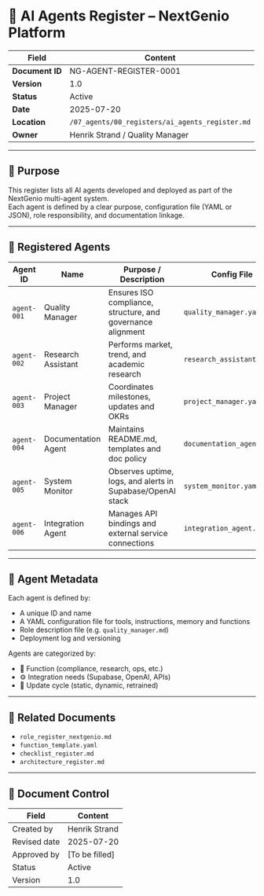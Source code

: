 # 🤖 AI Agents Register – NextGenio Platform

| Field            | Content                                                     |
|------------------|--------------------------------------------------------------|
| **Document ID**  | NG-AGENT-REGISTER-0001                                       |
| **Version**      | 1.0                                                          |
| **Status**       | Active                                                       |
| **Date**         | 2025-07-20                                                   |
| **Location**     | `/07_agents/00_registers/ai_agents_register.md`             |
| **Owner**        | Henrik Strand / Quality Manager                              |

---

## 🎯 Purpose

This register lists all AI agents developed and deployed as part of the NextGenio multi-agent system.  
Each agent is defined by a clear purpose, configuration file (YAML or JSON), role responsibility, and documentation linkage.

---

## 🧠 Registered Agents

| Agent ID          | Name                | Purpose / Description | Config File |
|-------------------|---------------------|------------------------|-------------|
| `agent-001`       | Quality Manager     | Ensures ISO compliance, structure, and governance alignment | `quality_manager.yaml` |
| `agent-002`       | Research Assistant  | Performs market, trend, and academic research | `research_assistant.yaml` |
| `agent-003`       | Project Manager     | Coordinates milestones, updates and OKRs | `project_manager.yaml` |
| `agent-004`       | Documentation Agent | Maintains README.md, templates and doc policy | `documentation_agent.yaml` |
| `agent-005`       | System Monitor      | Observes uptime, logs, and alerts in Supabase/OpenAI stack | `system_monitor.yaml` |
| `agent-006`       | Integration Agent   | Manages API bindings and external service connections | `integration_agent.yaml` |

---

## 🧾 Agent Metadata

Each agent is defined by:
- A unique ID and name
- A YAML configuration file for tools, instructions, memory and functions
- Role description file (e.g. `quality_manager.md`)
- Deployment log and versioning

Agents are categorized by:
- 🎯 Function (compliance, research, ops, etc.)
- ⚙️ Integration needs (Supabase, OpenAI, APIs)
- 🔁 Update cycle (static, dynamic, retrained)

---

## 📎 Related Documents

- `role_register_nextgenio.md`
- `function_template.yaml`
- `checklist_register.md`
- `architecture_register.md`

---

## 📄 Document Control

| Field           | Content                |
|-----------------|------------------------|
| Created by      | Henrik Strand          |
| Revised date    | 2025-07-20             |
| Approved by     | [To be filled]         |
| Status          | Active                 |
| Version         | 1.0                    |
